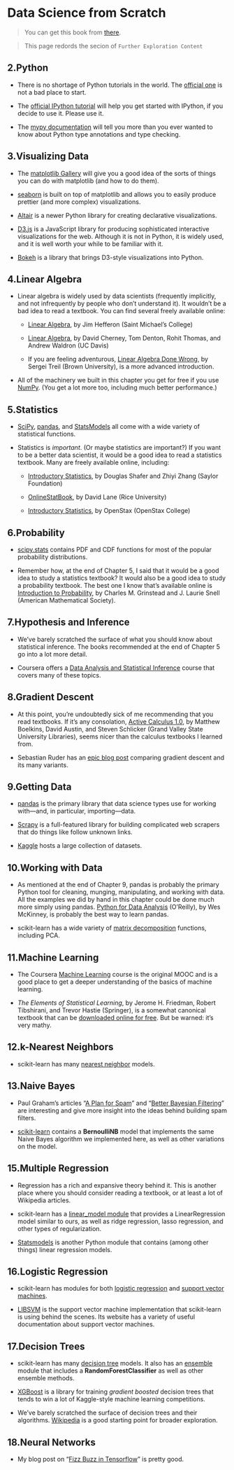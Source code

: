 # Data Science from Scratch
> You can get this book from [there](https://www.oreilly.com/library/view/data-science-from/9781492041122/).

> This page redords the secion of  `Further Exploration Content`


## 2.Python
* There is no shortage of Python tutorials in the world. The [official one](https://docs.python.org/3/tutorial/) is not a bad place to start.

* The [official IPython tutorial](http://ipython.readthedocs.io/en/stable/interactive/index.html) will help you get started with IPython, if you decide to use it. Please use it.

* The [mypy documentation](https://mypy.readthedocs.io/en/stable/) will tell you more than you ever wanted to know about Python type annotations and type checking.

## 3.Visualizing Data
* The [matplotlib Gallery](https://matplotlib.org/gallery.html) will give you a good idea of the sorts of things you can do with matplotlib (and how to do them).

* [seaborn](https://seaborn.pydata.org/) is built on top of matplotlib and allows you to easily produce prettier (and more complex) visualizations.

* [Altair](https://altair-viz.github.io/) is a newer Python library for creating declarative visualizations.

* [D3.js](http://d3js.org/) is a JavaScript library for producing sophisticated interactive visualizations for the web. Although it is not in Python, it is widely used, and it is well worth your while to be familiar with it.

* [Bokeh](http://bokeh.pydata.org/) is a library that brings D3-style visualizations into Python.

## 4.Linear Algebra
* Linear algebra is widely used by data scientists (frequently implicitly, and not infrequently by people who don’t understand it). It wouldn’t be a bad idea to read a textbook. You can find several freely available online:

    * [Linear Algebra](http://joshua.smcvt.edu/linearalgebra/), by Jim Hefferon (Saint Michael’s College)

    * [Linear Algebra](https://www.math.ucdavis.edu/~linear/linear-guest.pdf), by David Cherney, Tom Denton, Rohit Thomas, and Andrew Waldron (UC Davis)

    * If you are feeling adventurous, [Linear Algebra Done Wrong](https://www.math.brown.edu/~treil/papers/LADW/LADW_2017-09-04.pdf), by Sergei Treil (Brown University), is a more advanced introduction.

* All of the machinery we built in this chapter you get for free if you use [NumPy](http://www.numpy.org/). (You get a lot more too, including much better performance.)

## 5.Statistics
* [SciPy](https://www.scipy.org/), [pandas](http://pandas.pydata.org/), and [StatsModels](http://www.statsmodels.org/) all come with a wide variety of statistical functions.

* Statistics is *important*. (Or maybe statistics are important?) If you want to be a better data scientist, it would be a good idea to read a statistics textbook. Many are freely available online, including:

    * [Introductory Statistics](https://open.umn.edu/opentextbooks/textbooks/introductory-statistics), by Douglas Shafer and Zhiyi Zhang (Saylor Foundation)

    * [OnlineStatBook](http://onlinestatbook.com/), by David Lane (Rice University)

    * [Introductory Statistics](https://openstax.org/details/introductory-statistics), by OpenStax (OpenStax College)

## 6.Probability
* [scipy.stats](https://docs.scipy.org/doc/scipy/reference/stats.html) contains PDF and CDF functions for most of the popular probability distributions.

* Remember how, at the end of Chapter 5, I said that it would be a good idea to study a statistics textbook? It would also be a good idea to study a probability textbook. The best one I know that’s available online is [Introduction to Probability](http://www.dartmouth.edu/~chance/teaching_aids/books_articles/probability_book/book.html), by Charles M. Grinstead and J. Laurie Snell (American Mathematical Society).

## 7.Hypothesis and Inference
* We’ve barely scratched the surface of what you should know about statistical inference. The books recommended at the end of Chapter 5 go into a lot more detail.

* Coursera offers a [Data Analysis and Statistical Inference](https://www.coursera.org/course/statistics) course that covers many of these topics.

## 8.Gradient Descent
* At this point, you’re undoubtedly sick of me recommending that you read textbooks. If it’s any consolation, [Active Calculus 1.0](https://scholarworks.gvsu.edu/books/10/), by Matthew Boelkins, David Austin, and Steven Schlicker (Grand Valley State University Libraries), seems nicer than the calculus textbooks I learned from.

* Sebastian Ruder has an [epic blog post](http://ruder.io/optimizing-gradient-descent/index.html) comparing gradient descent and its many variants.

## 9.Getting Data
* [pandas](http://pandas.pydata.org/) is the primary library that data science types use for working with—and, in particular, importing—data.

* [Scrapy](http://scrapy.org/) is a full-featured library for building complicated web scrapers that do things like follow unknown links.

* [Kaggle](https://www.kaggle.com/datasets) hosts a large collection of datasets.

## 10.Working with Data
* As mentioned at the end of Chapter 9, pandas is probably the primary Python tool for cleaning, munging, manipulating, and working with data. All the examples we did by hand in this chapter could be done much more simply using pandas. [Python for Data Analysis](https://learning.oreilly.com/library/view/python-for-data/9781491957653/) (O’Reilly), by Wes McKinney, is probably the best way to learn pandas.

* scikit-learn has a wide variety of [matrix decomposition](https://scikit-learn.org/stable/modules/classes.html#module-sklearn.decomposition) functions, including PCA.

## 11.Machine Learning
* The Coursera [Machine Learning](https://www.coursera.org/course/ml) course is the original MOOC and is a good place to get a deeper understanding of the basics of machine learning.

* *The Elements of Statistical Learning*, by Jerome H. Friedman, Robert Tibshirani, and Trevor Hastie (Springer), is a somewhat canonical textbook that can be [downloaded online for free](http://stanford.io/1ycOXbo). But be warned: it’s very mathy.

## 12.k-Nearest Neighbors
* scikit-learn has many [nearest neighbor](https://scikit-learn.org/stable/modules/neighbors.html) models.

## 13.Naive Bayes
* Paul Graham’s articles “[A Plan for Spam](http://www.paulgraham.com/spam.html)” and “[Better Bayesian Filtering](http://www.paulgraham.com/better.html)” are interesting and give more insight into the ideas behind building spam filters.

* [scikit-learn](https://scikit-learn.org/stable/modules/naive_bayes.html) contains a **BernoulliNB** model that implements the same Naive Bayes algorithm we implemented here, as well as other variations on the model.

## 15.Multiple Regression
* Regression has a rich and expansive theory behind it. This is another place where you should consider reading a textbook, or at least a lot of Wikipedia articles.

* scikit-learn has a [linear_model module](https://scikit-learn.org/stable/modules/linear_model.html) that provides a LinearRegression model similar to ours, as well as ridge regression, lasso regression, and other types of regularization.

* [Statsmodels](https://www.statsmodels.org/) is another Python module that contains (among other things) linear regression models.

## 16.Logistic Regression
* scikit-learn has modules for both [logistic regression](https://scikit-learn.org/stable/modules/linear_model.html#logistic-regression) and [support vector machines](https://scikit-learn.org/stable/modules/svm.html).

* [LIBSVM](https://www.csie.ntu.edu.tw/~cjlin/libsvm/) is the support vector machine implementation that scikit-learn is using behind the scenes. Its website has a variety of useful documentation about support vector machines.

## 17.Decision Trees
* scikit-learn has many [decision tree](https://scikit-learn.org/stable/modules/tree.html) models. It also has an [ensemble](https://scikit-learn.org/stable/modules/classes.html#module-sklearn.ensemble) module that includes a **RandomForestClassifier** as well as other ensemble methods.

* [XGBoost](https://xgboost.ai/) is a library for training *gradient boosted* decision trees that tends to win a lot of Kaggle-style machine learning competitions.

* We’ve barely scratched the surface of decision trees and their algorithms. [Wikipedia](https://en.wikipedia.org/wiki/Decision_tree_learning) is a good starting point for broader exploration.

## 18.Neural Networks
* My blog post on “[Fizz Buzz in Tensorflow](http://joelgrus.com/2016/05/23/fizz-buzz-in-tensorflow/)” is pretty good.